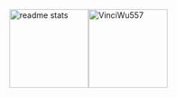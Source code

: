 <div style="display:flex;flex-direction:row;justify-content:center;">
  <img height="140"  src="https://github-readme-stats.vercel.app/api?username=VinciWu557&count_private=true&show_icons=true" alt="readme stats" style="margin: 0" /> 
  <img height="140"  src="https://github-readme-stats.vercel.app/api/top-langs?username=VinciWu557&show_icons=true&locale=en&layout=compact&exclude_repo=github-readme-stats" alt="VinciWu557" style="margin: 0" />
</div>

<!--
**VinciWu557/VinciWu557** is a ✨ _special_ ✨ repository because its `README.md` (this file) appears on your GitHub profile.

Here are some ideas to get you started:

- 🔭 I’m currently working on ...
- 🌱 I’m currently learning ...
- 👯 I’m looking to collaborate on ...
- 🤔 I’m looking for help with ...
- 💬 Ask me about ...
- 📫 How to reach me: ...
- 😄 Pronouns: ...
- ⚡ Fun fact: ...
-->
